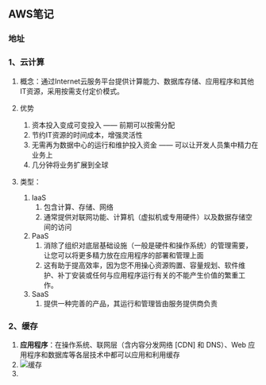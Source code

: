 ## AWS笔记

### 地址

[AWS云计算]: https://aws.amazon.com/cn/what-is-cloud-computing/?nc1=f_cc

### 1、云计算

1. 概念：通过Internet云服务平台提供计算能力、数据库存储、应用程序和其他IT资源，采用按需支付定价模式。
2. 优势

   1. 资本投入变成可变投入	——		前期可以按需分配
   2. 节约IT资源的时间成本，增强灵活性 
   3. 无需再为数据中心的运行和维护投入资金     ——   可以让开发人员集中精力在业务上
   4. 几分钟将业务扩展到全球
3. 类型：
   1. IaaS
      1. 包含计算、存储、网络
      2. 通常提供对联网功能、计算机（虚拟机或专用硬件）以及数据存储空间的访问
   2. PaaS
      1. 消除了组织对底层基础设施（一般是硬件和操作系统）的管理需要，让您可以将更多精力放在应用程序的部署和管理上面
      2. 这有助于提高效率，因为您不用操心资源购置、容量规划、软件维护、补丁安装或任何与应用程序运行有关的不能产生价值的繁重工作。
   3. SaaS
      1. 提供一种完善的产品，其运行和管理皆由服务提供商负责

### 2、缓存

1. **应用程序**：在操作系统、联网层（含内容分发网络 [CDN] 和 DNS）、Web 应用程序和数据库等各层技术中都可以应用和利用缓存
2. ![缓存](C:\Users\ivanscai\Desktop\缓存.png)
3. ​